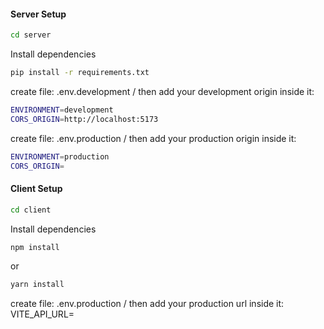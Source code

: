 #### Server Setup

```bash
cd server
```

Install dependencies

```bash
pip install -r requirements.txt
```

create file: .env.development / then add your development origin inside it:

```bash
ENVIRONMENT=development
CORS_ORIGIN=http://localhost:5173
```

create file: .env.production / then add your production origin inside it:

```bash
ENVIRONMENT=production
CORS_ORIGIN=
```

#### Client Setup

```bash
cd client
```

Install dependencies

```bash
npm install
```

or

```bash
yarn install
```

create file: .env.production / then add your production url inside it: VITE_API_URL=

